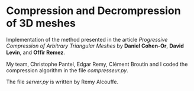 # Compression and Decrompression of 3D meshes

Implementation of the method presented in the article *Progressive Compression of Arbitrary Triangular Meshes* by **Daniel Cohen-Or**, **David Levin**, and **Ofﬁr Remez**.

My team, Christophe Pantel, Edgar Remy, Clément Broutin and I coded the compression algorithm in the file *compresseur.py*.

The file *server.py* is written by Remy Alcouffe.

